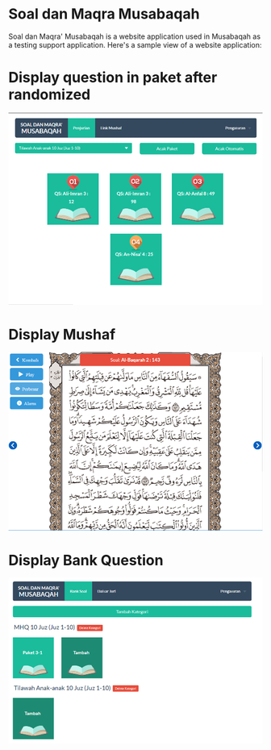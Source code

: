 # Soal dan Maqra Musabaqah
Soal dan Maqra' Musabaqah is a website application used in Musabaqah as a testing support application.
Here's a sample view of a website application:

# Display question in paket after randomized
![alt text](https://raw.githubusercontent.com/Daneswara/Soal-dan-Maqra-Musabaqah/master/screenshots/gambar1.PNG)

# Display Mushaf
![alt text](https://raw.githubusercontent.com/Daneswara/Soal-dan-Maqra-Musabaqah/master/screenshots/gambar2.PNG)

# Display Bank Question
![alt text](https://raw.githubusercontent.com/Daneswara/Soal-dan-Maqra-Musabaqah/master/screenshots/gambar3.PNG)
